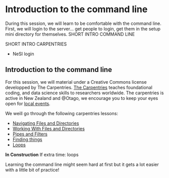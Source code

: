 
# Introduction to the command line

During this session, we will learn to be comfortable with the command line. First, we will login to the server...
get people to login, get them in the setup mini directory for themselves.
SHORT INTRO COMMAND LINE

SHORT INTRO CARPENTRIES

* NeSI login

## Introduction to the command line

For this session, we will material under a Creative Commons license developped by The Carpentries. [The Carpentries](https://docs.carpentries.org/index.html) teaches foundational coding, and data science skills to researchers worldwide. The carpentries is active in New Zealand and @Otago, we encourage you to keep your eyes open for [local events](https://otagocarpentries.github.io/).

We weill go through the following carpentries lessons:

* [Navigating Files and Directories](https://swcarpentry.github.io/shell-novice/02-filedir/index.html)
* [Working With Files and Directories](https://swcarpentry.github.io/shell-novice/03-create/index.html)
* [Pipes and Filters](https://swcarpentry.github.io/shell-novice/04-pipefilter/index.html)
* [Finding things](https://swcarpentry.github.io/shell-novice/07-find/index.html)
* [Loops](https://swcarpentry.github.io/shell-novice/05-loop/index.html)



**In Construction**
If extra time: loops

Learning the command line might seem hard at first but it gets a lot easier with a little bit of practice!
